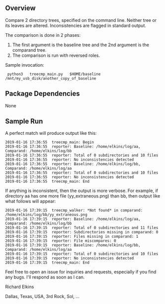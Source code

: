 Overview
--------

Compare 2 directory trees, specified on the command line.  Neither tree or its leaves are altered.  Inconsistencies are flagged in standard output.

The comparison is done in 2 phases: 
1. The first argument is the baseline tree and the 2nd argument is the comparand tree.
2. The comparison is run with reversed roles.

Sample invocation:

     python3   treecmp_main.py   $HOME/baseline   /mnt/my_usb_disk/another_copy_of_baseline

Package Dependencies
--------------------

None

Sample Run
----------

A perfect match will produce output like this:

```
2019-01-16 17:36:55  treecmp_main: Begin
2019-01-16 17:36:55  reporter: Baseline: /home/elkins/log/aa, Comparand: /home/elkins/log/bb
2019-01-16 17:36:55  reporter: Total of 0 subdirectories and 10 files
2019-01-16 17:36:55  reporter: No inconsistencies detected
2019-01-16 17:36:55  reporter: Baseline: /home/elkins/log/bb, Comparand: /home/elkins/log/aa
2019-01-16 17:36:55  reporter: Total of 0 subdirectories and 10 files
2019-01-16 17:36:55  reporter: No inconsistencies detected
2019-01-16 17:36:55  treecmp_main: End
```

If anything is inconsistent, then the output is more verbose.  For example, if directory aa has one more file (yy_extraneous.png) than bb, then output like what follows will appear:

```2019-01-16 17:39:15  treecmp_main: Begin
2019-01-16 17:39:15  treecmp_walker: *Not found* in comparand: /home/elkins/log/bb/yy_extraneous.png
2019-01-16 17:39:15  reporter: Baseline: /home/elkins/log/aa, Comparand: /home/elkins/log/bb
2019-01-16 17:39:15  reporter: Total of 0 subdirectories and 11 files
2019-01-16 17:39:15  reporter: Subdirectories missing in comparand: 0
2019-01-16 17:39:15  reporter: Files missing in comparand: 1
2019-01-16 17:39:15  reporter: File miscompares: 0
2019-01-16 17:39:15  reporter: Baseline: /home/elkins/log/bb, Comparand: /home/elkins/log/aa
2019-01-16 17:39:15  reporter: Total of 0 subdirectories and 10 files
2019-01-16 17:39:15  reporter: No inconsistencies detected
2019-01-16 17:39:15  treecmp_main: End
```
Feel free to open an issue for inquiries and requests, especially if you find any bugs. I'll respond as soon as I can.

Richard Elkins

Dallas, Texas, USA, 3rd Rock, Sol, ...
